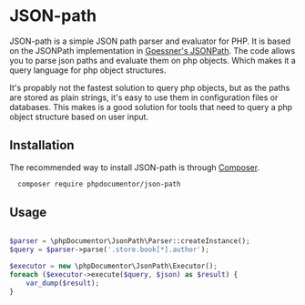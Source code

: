 # JSON-path

JSON-path is a simple JSON path parser and evaluator for PHP. It is based on the JSONPath 
implementation in [Goessner's JSONPath](http://goessner.net/articles/JsonPath/). 
The code allows you to parse json paths and evaluate them on php objects. Which makes it a query language for 
php object structures.

It's propably not the fastest solution to query php objects, but as the paths are stored as plain strings, it's
easy to use them in configuration files or databases. This makes is a good solution for tools that need to query 
a php object structure based on user input.

## Installation

The recommended way to install JSON-path is through [Composer](http://getcomposer.org).

```bash
  composer require phpdocumentor/json-path
```

## Usage

```php  

$parser = \phpDocumentor\JsonPath\Parser::createInstance();
$query = $parser->parse('.store.book[*].author');

$executor = new \phpDocumentor\JsonPath\Executor();
foreach ($executor->execute($query, $json) as $result) {
    var_dump($result);
}

```
